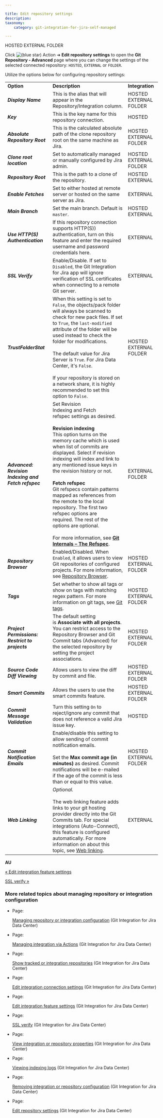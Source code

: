 ```yaml
---

title: Edit repository settings
description:
taxonomy:
    category: git-integration-for-jira-self-managed

---
```


HOSTED EXTERNAL FOLDER

Click ![(blue star)](/wiki/s/-1639011364/6452/8b4898d3c114827e64ec143b4fa79bb76a6cfa5b/_/images/icons/emoticons/star_blue.png) Action ➜ **Edit repository settings** to open the **Git Repository - Advanced** page where you can change the settings of the selected connected repository: `HOSTED`, `EXTERNAL` or `FOLDER`.

Utilize the options below for configuring repository settings:

|     |     |     |
| --- | --- | --- |
| **Option** | **Description** | **Integration** |
| _**Display Name**_ | This is the alias that will appear in the Repository/Integration column. | HOSTED EXTERNAL FOLDER |
| _**Key**_ | This is the key name for this repository connection. | HOSTED |
| _**Absolute Repository Root**_ | This is the calculated absolute path of the clone repository root on the same machine as Jira. | HOSTED EXTERNAL FOLDER |
| _**Clone root location**_ | Set to automatically managed or manually configured by Jira admin. | HOSTED EXTERNAL FOLDER |
| _**Repository Root**_ | This is the path to a clone of the repository. | HOSTED EXTERNAL |
| _**Enable Fetches**_ | Set to either hosted at remote server or hosted on the same server as Jira. | EXTERNAL |
| _**Main Branch**_ | Set the main branch. Default is `master`. | HOSTED EXTERNAL |
| _**Use HTTP(S) Authentication**_ | If this repository connection supports HTTP(S)) authentication, turn on this feature and enter the required username and password credentials here. | EXTERNAL |
| _**SSL Verify**_ | Enable/Disable. If set to `Disabled`, the Git Integration for Jira app will ignore verification of SSL certificates when connecting to a remote Git server. | EXTERNAL |
| _**TrustFolderStat**_ | When this setting is set to `False`, the objects/pack folder will always be scanned to check for new pack files. If set to `True`, the `last-modified` attribute of the folder will be used instead to check the folder for modifications.<br><br>The default value for Jira Server is `True`. For Jira Data Center, it's `False`.<br><br>If your repository is stored on a network share, it is highly recommended to set this option to `False`. | HOSTED EXTERNAL FOLDER |
| _**Advanced: Revision Indexing and Fetch refspec**_ | Set Revision Indexing and Fetch refspec settings as desired.<br><br>**Revision indexing**  <br>This option turns on the memory cache which is used when list of commits are displayed. Select if revision indexing will index and link to any mentioned issue keys in the revision history or not.<br><br>**Fetch refspec**  <br>Git refspecs contain patterns mapped as references from the remote to the local repository. The first two refspec options are required. The rest of the options are optional.<br><br>For more information, see [**Git Internals – The Refspec**](https://git-scm.com/book/en/v2/Git-Internals-The-Refspec). | EXTERNAL FOLDER |
| _**Repository Browser**_ | Enabled/Disabled. When `Enabled`, it allows users to view Git repositories of configured projects. For more information, see [Repository Browser](/git-integration-for-jira-self-managed/Repository-Browser). | HOSTED EXTERNAL FOLDER |
| _**Tags**_ | Set whether to show all tags or show on tags with matching regex pattern. For more information on git tags, see [Git tags](/git-integration-for-jira-self-managed/Git-tags). | HOSTED EXTERNAL FOLDER |
| _**Project Permissions: Restrict to projects**_ | The default setting is **Associate with all projects**. You can restrict access to the Repository Browser and Git Commit tabs (Advanced) for the selected repository by setting the project associations. | HOSTED EXTERNAL FOLDER |
| _**Source Code Diff Viewing**_ | Allows users to view the diff by commit and file. | HOSTED EXTERNAL FOLDER |
| _**Smart Commits**_ | Allows the users to use the smart commits feature. | HOSTED EXTERNAL FOLDER |
| _**Commit Message Validation**_ | Turn this setting `On` to reject/ignore any commit that does not reference a valid Jira issue key. | HOSTED |
| _**Commit Notification Emails**_ | Enable/disable this setting to allow sending of commit notification emails.<br><br>Set the **Max commit age (in minutes)** as desired. Commit notifications will be e-mailed if the age of the commit is less than or equal to this value. | HOSTED EXTERNAL FOLDER |
| _**Web Linking**_ | _Optional._<br><br>The web linking feature adds links to your git hosting provider directly into the Git Commits tab. For special integrations (Auto-Connect), this feature is configured automatically. For more information on about this topic, see [Web linking](/git-integration-for-jira-self-managed/Web-linking). | EXTERNAL |

**AU**

[« Edit integration feature settings](/wiki/spaces/GIJDC/pages/1930397576/Edit+integration+feature+settings)

[SSL verify »](/git-integration-for-jira-self-managed/SSL-verify)

### More related topics about managing repository or integration configuration

*   Page:

    [Managing repository or integration configuration](/wiki/spaces/GIJDC/pages/1930397435/Managing+repository+or+integration+configuration) (Git Integration for Jira Data Center)

*   Page:

    [Managing integration via Actions](/wiki/spaces/GIJDC/pages/1930397476/Managing+integration+via+Actions) (Git Integration for Jira Data Center)

*   Page:

    [Show tracked or integration repositories](/wiki/spaces/GIJDC/pages/1930397507/Show+tracked+or+integration+repositories) (Git Integration for Jira Data Center)

*   Page:

    [Edit integration connection settings](/wiki/spaces/GIJDC/pages/1930397536/Edit+integration+connection+settings) (Git Integration for Jira Data Center)

*   Page:

    [Edit integration feature settings](/wiki/spaces/GIJDC/pages/1930397576/Edit+integration+feature+settings) (Git Integration for Jira Data Center)

*   Page:

    [SSL verify](/git-integration-for-jira-self-managed/SSL-verify) (Git Integration for Jira Data Center)

*   Page:

    [View integration or repository properties](/wiki/spaces/GIJDC/pages/1930397673/View+integration+or+repository+properties) (Git Integration for Jira Data Center)

*   Page:

    [Viewing indexing logs](/wiki/spaces/GIJDC/pages/1930397702/Viewing+indexing+logs) (Git Integration for Jira Data Center)

*   Page:

    [Removing integration or repository configuration](/wiki/spaces/GIJDC/pages/1930397738/Removing+integration+or+repository+configuration) (Git Integration for Jira Data Center)

*   Page:

    [Edit repository settings](/wiki/spaces/GIJDC/pages/1947107348/Edit+repository+settings) (Git Integration for Jira Data Center)
